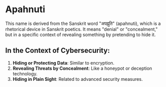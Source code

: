 # Apahnuti

This name is derived from the Sanskrit word "अपह्नुति" (apahnuti), which is a rhetorical device in Sanskrit poetics. It means "denial" or "concealment," but in a specific context of revealing something by pretending to hide it.

## In the Context of Cybersecurity:

1. **Hiding or Protecting Data**: Similar to encryption.
2. **Revealing Threats by Concealment**: Like a honeypot or deception technology.
3. **Hiding in Plain Sight**: Related to advanced security measures.
